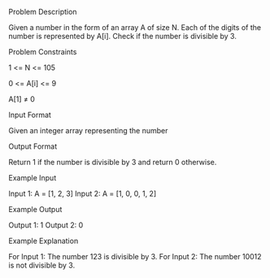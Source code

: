 Problem Description

Given a number in the form of an array A of size N. Each of the digits of the number is represented by A[i]. Check if the number is divisible by 3.

Problem Constraints

1 <= N <= 105

0 <= A[i] <= 9

A[1] ≠ 0

Input Format

Given an integer array representing the number

Output Format

Return 1 if the number is divisible by 3 and return 0 otherwise.

Example Input

Input 1:
A = [1, 2, 3]
Input 2:
A = [1, 0, 0, 1, 2]

Example Output

Output 1:
1
Output 2:
0

Example Explanation

For Input 1:
The number 123 is divisible by 3.
For Input 2:
The number 10012 is not divisible by 3.

